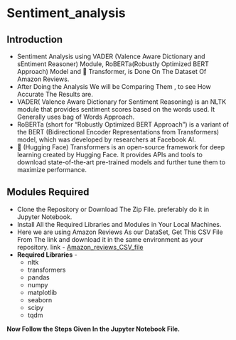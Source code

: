 # Sentiment_analysis
## Introduction
- Sentiment Analysis using VADER (Valence Aware Dictionary and sEntiment Reasoner) Module, RoBERTa(Robustly Optimized BERT Approach) Model and 🤗 Transformer, is Done On The Dataset Of Amazon Reviews.
- After Doing the Analysis We will be Comparing Them , to see How Accurate The Results are.
- VADER( Valence Aware Dictionary for Sentiment Reasoning) is an NLTK module that provides sentiment scores based on the words used. It Generally uses bag of Words Approach.
- RoBERTa (short for “Robustly Optimized BERT Approach”) is a variant of the BERT (Bidirectional Encoder Representations from Transformers) model,  which was developed by researchers at Facebook AI. 
- 🤗 (Hugging Face) Transformers is an open-source framework for deep learning created by Hugging Face. It provides APIs and tools to download state-of-the-art pre-trained models and further tune them to maximize performance.

## Modules Required 
- Clone the Repository or Download The Zip File. preferably do it in Jupyter Notebook. 
- Install All the Required Libraries and Modules in Your Local Machines.
- Here we are using Amazon Reviews As our DataSet, Get This CSV File From The link 
 and download it in the same environment as your repository. link - [Amazon_reviews_CSV_file](https://drive.google.com/file/d/1F8iU6E2DzRBvY9JjNyUUa1GJD-tIlYtm/view?usp=drive_link)
- **Required Libraries** -
   - nltk
   - transformers
   - pandas
   - numpy
   - matplotlib
   - seaborn
   - scipy
   - tqdm

**Now Follow the Steps Given In the Jupyter Notebook File.**
